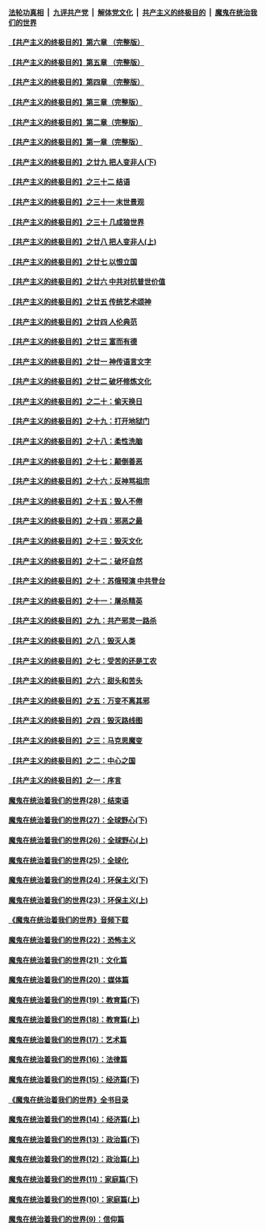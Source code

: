 

####  [法轮功真相](../../../../basic/blob/master/README.md?t=06031301) &nbsp;|&nbsp; [九评共产党](../../../../9ping.md/blob/master/README.md?t=06031301) &nbsp;|&nbsp; [解体党文化](../../../../jtdwh.md/blob/master/README.md?t=06031301)  &nbsp;|&nbsp; [共产主义的终极目的](../../../../gczydzjmd.md/blob/master/README.md?t=06031301) &nbsp;|&nbsp; [魔鬼在统治我们的世界](../../../../mgztzwmdsj.md/blob/master/README.md?t=06031301) 

#### [【共产主义的终极目的】第六章 （完整版）](../pages/nsc422/n11428913.md?t=06031301) 

#### [【共产主义的终极目的】第五章 （完整版）](../pages/nsc422/n11428912.md?t=06031301) 

#### [【共产主义的终极目的】第四章 （完整版）](../pages/nsc422/n11428907.md?t=06031301) 

#### [【共产主义的终极目的】第三章（完整版）](../pages/nsc422/n11428848.md?t=06031301) 

#### [【共产主义的终极目的】第二章（完整版）](../pages/nsc422/n11428831.md?t=06031301) 

#### [【共产主义的终极目的】第一章（完整版）](../pages/nsc422/n11417651.md?t=06031301) 

#### [【共产主义的终极目的】之廿九 把人变非人(下)](../pages/nsc422/n11344140.md?t=06031301) 

#### [【共产主义的终极目的】之三十二 结语](../pages/nsc422/n11360535.md?t=06031301) 

#### [【共产主义的终极目的】之三十一 末世景观](../pages/nsc422/n11351129.md?t=06031301) 

#### [【共产主义的终极目的】之三十 几成狼世界](../pages/nsc422/n11348280.md?t=06031301) 

#### [【共产主义的终极目的】之廿八 把人变非人(上)](../pages/nsc422/n11340492.md?t=06031301) 

#### [【共产主义的终极目的】之廿七 以恨立国](../pages/nsc422/n11336944.md?t=06031301) 

#### [【共产主义的终极目的】之廿六 中共对抗普世价值](../pages/nsc422/n11324785.md?t=06031301) 

#### [【共产主义的终极目的】之廿五 传统艺术颂神](../pages/nsc422/n11296396.md?t=06031301) 

#### [【共产主义的终极目的】之廿四 人伦典范](../pages/nsc422/n11296397.md?t=06031301) 

#### [【共产主义的终极目的】之廿三 富而有德](../pages/nsc422/n11283598.md?t=06031301) 

#### [【共产主义的终极目的】之廿一 神传语言文字](../pages/nsc422/n11263265.md?t=06031301) 

#### [【共产主义的终极目的】之廿二 破坏修炼文化](../pages/nsc422/n11245728.md?t=06031301) 

#### [【共产主义的终极目的】之二十：偷天换日](../pages/nsc422/n11238846.md?t=06031301) 

#### [【共产主义的终极目的】之十九：打开地狱门](../pages/nsc422/n11206376.md?t=06031301) 

#### [【共产主义的终极目的】之十八：柔性洗脑](../pages/nsc422/n11199994.md?t=06031301) 

#### [【共产主义的终极目的】之十七：颠倒善恶](../pages/nsc422/n11179782.md?t=06031301) 

#### [【共产主义的终极目的】之十六：反神骂祖宗](../pages/nsc422/n11166798.md?t=06031301) 

#### [【共产主义的终极目的】之十五：毁人不倦](../pages/nsc422/n11166792.md?t=06031301) 

#### [【共产主义的终极目的】之十四：邪恶之最](../pages/nsc422/n11150249.md?t=06031301) 

#### [【共产主义的终极目的】之十三：毁灭文化](../pages/nsc422/n11135227.md?t=06031301) 

#### [【共产主义的终极目的】之十二：破坏自然](../pages/nsc422/n11135214.md?t=06031301) 

#### [【共产主义的终极目的】之十：苏俄预演 中共登台](../pages/nsc422/n11118424.md?t=06031301) 

#### [【共产主义的终极目的】之十一：屠杀精英](../pages/nsc422/n11118442.md?t=06031301) 

#### [【共产主义的终极目的】之九：共产邪灵一路杀](../pages/nsc422/n11114139.md?t=06031301) 

#### [【共产主义的终极目的】之八：毁灭人类](../pages/nsc422/n11108503.md?t=06031301) 

#### [【共产主义的终极目的】之七：受苦的还是工农](../pages/nsc422/n11101809.md?t=06031301) 

#### [【共产主义的终极目的】之六：甜头和苦头](../pages/nsc422/n11096971.md?t=06031301) 

#### [【共产主义的终极目的】之五：万变不离其邪](../pages/nsc422/n11091285.md?t=06031301) 

#### [【共产主义的终极目的】之四：毁灭路线图](../pages/nsc422/n11086284.md?t=06031301) 

#### [【共产主义的终极目的】之三：马克思魔变](../pages/nsc422/n11061941.md?t=06031301) 

#### [【共产主义的终极目的】之二：中心之国](../pages/nsc422/n11047728.md?t=06031301) 

#### [【共产主义的终极目的】之一：序言](../pages/nsc422/n11086077.md?t=06031301) 

#### [魔鬼在统治着我们的世界(28)：结束语](../pages/nsc422/n10936246.md?t=06031301) 

#### [魔鬼在统治着我们的世界(27)：全球野心(下)](../pages/nsc422/n10928319.md?t=06031301) 

#### [魔鬼在统治着我们的世界(26)：全球野心(上)](../pages/nsc422/n10900318.md?t=06031301) 

#### [魔鬼在统治着我们的世界(25)：全球化](../pages/nsc422/n10788205.md?t=06031301) 

#### [魔鬼在统治着我们的世界(24)：环保主义(下)](../pages/nsc422/n10695307.md?t=06031301) 

#### [魔鬼在统治着我们的世界(23)：环保主义(上)](../pages/nsc422/n10688613.md?t=06031301) 

#### [《魔鬼在统治着我们的世界》音频下载](../pages/nsc422/n10635553.md?t=06031301) 

#### [魔鬼在统治着我们的世界(22)：恐怖主义](../pages/nsc422/n10614727.md?t=06031301) 

#### [魔鬼在统治着我们的世界(21)：文化篇](../pages/nsc422/n10597706.md?t=06031301) 

#### [魔鬼在统治着我们的世界(20)：媒体篇](../pages/nsc422/n10586579.md?t=06031301) 

#### [魔鬼在统治着我们的世界(19)：教育篇(下)](../pages/nsc422/n10564808.md?t=06031301) 

#### [魔鬼在统治着我们的世界(18)：教育篇(上)](../pages/nsc422/n10526970.md?t=06031301) 

#### [魔鬼在统治着我们的世界(17)：艺术篇](../pages/nsc422/n10499093.md?t=06031301) 

#### [魔鬼在统治着我们的世界(16)：法律篇](../pages/nsc422/n10485969.md?t=06031301) 

#### [魔鬼在统治着我们的世界(15)：经济篇(下)](../pages/nsc422/n10469975.md?t=06031301) 

#### [《魔鬼在统治着我们的世界》全书目录](../pages/nsc422/n10464261.md?t=06031301) 

#### [魔鬼在统治着我们的世界(14)：经济篇(上)](../pages/nsc422/n10457370.md?t=06031301) 

#### [魔鬼在统治着我们的世界(13)：政治篇(下)](../pages/nsc422/n10448270.md?t=06031301) 

#### [魔鬼在统治着我们的世界(12)：政治篇(上)](../pages/nsc422/n10444576.md?t=06031301) 

#### [魔鬼在统治着我们的世界(11)：家庭篇(下)](../pages/nsc422/n10440961.md?t=06031301) 

#### [魔鬼在统治着我们的世界(10)：家庭篇(上)](../pages/nsc422/n10435448.md?t=06031301) 

#### [魔鬼在统治着我们的世界(9)：信仰篇](../pages/nsc422/n10432159.md?t=06031301) 

